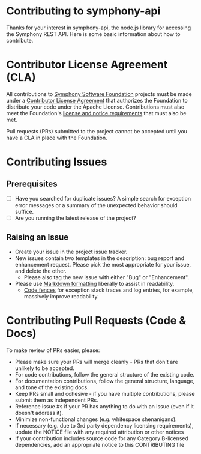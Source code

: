 # Contributing to symphony-api
Thanks for your interest in symphony-api, the node.js library for accessing the Symphony REST API.
Here is some basic information about how to contribute.

# Contributor License Agreement (CLA)
All contributions to [Symphony Software Foundation](https://symphony.foundation/) projects must be made under a [Contributor License Agreement](https://symphonyoss.atlassian.net/wiki/display/FM/Legal+Requirements#LegalRequirements-ContributorLicenseAgreement) that authorizes the Foundation to distribute your code under the Apache License. Contributions must also meet the Foundation's [license and notice requirements](https://symphonyoss.atlassian.net/wiki/display/FM/Legal+Requirements) that must also be met.

Pull requests (PRs) submitted to the project cannot be accepted until you have a CLA in place with the Foundation.

# Contributing Issues

## Prerequisites

* [ ] Have you searched for duplicate issues?  A simple search for exception error messages or a summary of the unexpected behavior should suffice.
* [ ] Are you running the latest release of the project?

## Raising an Issue
* Create your issue in the project issue tracker.
* New issues contain two templates in the description: bug report and enhancement request. Please pick the most appropriate for your issue, and delete the other.
  * Please also tag the new issue with either "Bug" or "Enhancement".
* Please use [Markdown formatting](https://help.github.com/categories/writing-on-github/)
liberally to assist in readability.
  * [Code fences](https://help.github.com/articles/creating-and-highlighting-code-blocks/) for exception stack traces and log entries, for example, massively improve readability.

# Contributing Pull Requests (Code & Docs)
To make review of PRs easier, please:

 * Please make sure your PRs will merge cleanly - PRs that don't are unlikely to be accepted.
 * For code contributions, follow the general structure of the existing code.
 * For documentation contributions, follow the general structure, language, and tone of the existing docs.
 * Keep PRs small and cohesive - if you have multiple contributions, please submit them as independent PRs.
 * Reference issue #s if your PR has anything to do with an issue (even if it doesn't address it).
 * Minimize non-functional changes (e.g. whitespace shenanigans).
 * If necessary (e.g. due to 3rd party dependency licensing requirements), update the NOTICE file with any required attribution or other notices
 * If your contribution includes source code for any Category B-licensed dependencies, add an appropriate notice to this CONTRIBUTING file

